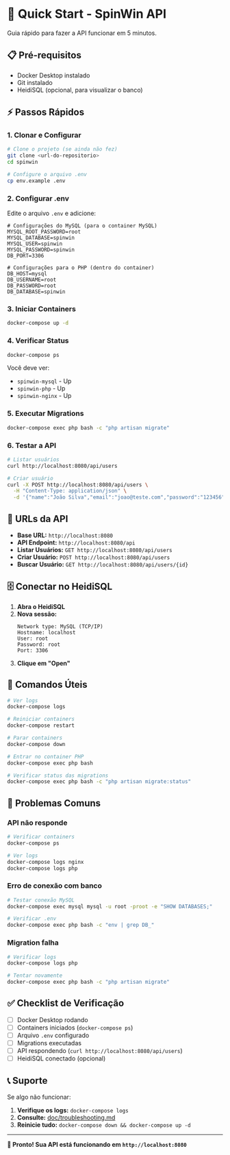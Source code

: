 # 🚀 Quick Start - SpinWin API

Guia rápido para fazer a API funcionar em 5 minutos.

## 📋 Pré-requisitos

- Docker Desktop instalado
- Git instalado
- HeidiSQL (opcional, para visualizar o banco)

## ⚡ Passos Rápidos

### 1. **Clonar e Configurar**
```bash
# Clone o projeto (se ainda não fez)
git clone <url-do-repositorio>
cd spinwin

# Configure o arquivo .env
cp env.example .env
```

### 2. **Configurar .env**
Edite o arquivo `.env` e adicione:

```env
# Configurações do MySQL (para o container MySQL)
MYSQL_ROOT_PASSWORD=root
MYSQL_DATABASE=spinwin
MYSQL_USER=spinwin
MYSQL_PASSWORD=spinwin
DB_PORT=3306

# Configurações para o PHP (dentro do container)
DB_HOST=mysql
DB_USERNAME=root
DB_PASSWORD=root
DB_DATABASE=spinwin
```

### 3. **Iniciar Containers**
```bash
docker-compose up -d
```

### 4. **Verificar Status**
```bash
docker-compose ps
```

Você deve ver:
- `spinwin-mysql` - Up
- `spinwin-php` - Up  
- `spinwin-nginx` - Up

### 5. **Executar Migrations**
```bash
docker-compose exec php bash -c "php artisan migrate"
```

### 6. **Testar a API**
```bash
# Listar usuários
curl http://localhost:8080/api/users

# Criar usuário
curl -X POST http://localhost:8080/api/users \
  -H "Content-Type: application/json" \
  -d '{"name":"João Silva","email":"joao@teste.com","password":"123456"}'
```

## 🎯 URLs da API

- **Base URL:** `http://localhost:8080`
- **API Endpoint:** `http://localhost:8080/api`
- **Listar Usuários:** `GET http://localhost:8080/api/users`
- **Criar Usuário:** `POST http://localhost:8080/api/users`
- **Buscar Usuário:** `GET http://localhost:8080/api/users/{id}`

## 🗄️ Conectar no HeidiSQL

1. **Abra o HeidiSQL**
2. **Nova sessão:**
   ```
   Network type: MySQL (TCP/IP)
   Hostname: localhost
   User: root
   Password: root
   Port: 3306
   ```
3. **Clique em "Open"**

## 🔧 Comandos Úteis

```bash
# Ver logs
docker-compose logs

# Reiniciar containers
docker-compose restart

# Parar containers
docker-compose down

# Entrar no container PHP
docker-compose exec php bash

# Verificar status das migrations
docker-compose exec php bash -c "php artisan migrate:status"
```

## 🚨 Problemas Comuns

### API não responde
```bash
# Verificar containers
docker-compose ps

# Ver logs
docker-compose logs nginx
docker-compose logs php
```

### Erro de conexão com banco
```bash
# Testar conexão MySQL
docker-compose exec mysql mysql -u root -proot -e "SHOW DATABASES;"

# Verificar .env
docker-compose exec php bash -c "env | grep DB_"
```

### Migration falha
```bash
# Verificar logs
docker-compose logs php

# Tentar novamente
docker-compose exec php bash -c "php artisan migrate"
```

## ✅ Checklist de Verificação

- [ ] Docker Desktop rodando
- [ ] Containers iniciados (`docker-compose ps`)
- [ ] Arquivo `.env` configurado
- [ ] Migrations executadas
- [ ] API respondendo (`curl http://localhost:8080/api/users`)
- [ ] HeidiSQL conectado (opcional)

## 📞 Suporte

Se algo não funcionar:

1. **Verifique os logs:** `docker-compose logs`
2. **Consulte:** [doc/troubleshooting.md](doc/troubleshooting.md)
3. **Reinicie tudo:** `docker-compose down && docker-compose up -d`

---

**🎉 Pronto! Sua API está funcionando em `http://localhost:8080`** 